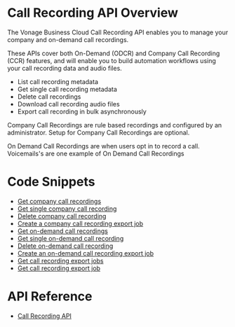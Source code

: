 # Call Recording API Overview
The Vonage Business Cloud Call Recording API enables you to manage your company and on-demand call recordings.

These APIs cover both On-Demand (ODCR) and Company Call Recording (CCR) features, and will enable you to build automation workflows using your call recording data and audio files.

* List call recording metadata
* Get single call recording metadata
* Delete call recordings
* Download call recording audio files
* Export call recording in bulk asynchronously

Company Call Recordings are rule based recordings and configured by an administrator. Setup for Company Call Recordings are optional. 

On Demand Call Recordings are when users opt in to record a call. Voicemails's are one example of On Demand Call Recordings
# Code Snippets
* [Get company call recordings](code_snippets/get-company-call-recordings.md)
* [Get single company call recording](code_snippets/get-single-company-call-recording.md)
* [Delete company call recording](code_snippets/delete-company-call-recording.md)
* [Create a company call recording export job](code_snippets/create-company-call–recording-export-job.md)
* [Get on-demand call recordings](code_snippets/get-on-demand-call–recordings.md)
* [Get single on-demand call recording](code_snippets/get–single-on-demand-call-recording.md)
* [Delete on-demand call recording](code_snippets/delete-on-demand-call-recording.md)
* [Create an on-demand call recording export job](code_snippets/create-on-demand-call-recording-export-job.md)
* [Get call recording export jobs](code_snippets/get-call-recording-export-jobs.md)
* [Get call recording export job](code_snippets/get-call-recording-export-job.md)

# API Reference

* [Call Recording API](call-recording/call-recording.yml)
